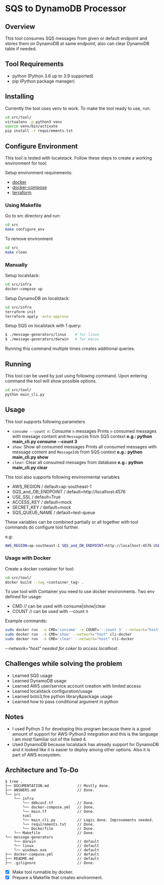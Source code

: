 # SQS to DynamoDB Processor

## Overview 

This tool consumes SQS messages from given or default endpoint and stores them on DynamoDB at same endpoint, also can clear DynamoDB table if needed. 

## Tool Requirements

- python (Python 3.6 up to 3.9 supported)
- pip (Python package manager)

## Installing

Currently the tool uses venv to work. To make the tool ready to use, run:

```bash
cd src/tool/
virtualenv -p python3 venv
source venv/bin/activate
pip install -r requirements.txt
```

## Configure Environment

This tool is tested with localstack. Follow these steps to create a working environment for tool:

Setup environment requirements:

- [docker](https://www.docker.com/get-started)
- [docker-compose](https://docs.docker.com/compose/install/)
- [terraform](https://learn.hashicorp.com/tutorials/terraform/install-cli?in=terraform/aws-get-started)

### Using Makefile
Go to src directory and run:

```bash
cd src
make configure_env
```

To remove environment
```bash
cd src
make clean
```

### Manually
Setup localstack:

```bash
cd src/infra
docker-compose up
```

Setup DynamoDB on localstack:

```bash
cd src/infra
terraform init
terraform apply -auto-approve
```

Setup SQS on localstack with 1 query:

```bash
$ ./message-generators/linux    # for linux
$ ./message-generators/darwin   # for macos
```

Running this command multiple times creates additional queries.

## Running

This tool can be used by just using following command. Upon entering command the tool will show possible options. 

```bash
cd src/tool/
python main_cli.py
```

## Usage
This tool supports following parameters 

- `consume --count n`: Consume `n` messages
    Prints `n` consumed messages with message content and `MessageId`s from SQS context
    **e.g.: python main_cli.py consume --count 3**
- `show`: Show all consumed messages
    Prints all consumed messages with message content and `MessageId`s from SQS context
    **e.g.: python main_cli.py show**
- `clear`: Clear all consumed messages from database
    **e.g.: python main_cli.py clear**

This tool also supports following environmental variables

- AWS_REGION              / default=ap-southeast-1
- SQS_and_DB_ENDPOINT     / default=http://localhost:4576
- USE_SSL                 / default=True
- ACCESS_KEY              / default=mock
- SECRET_KEY              / default=mock
- SQS_QUEUE_NAME          / default=test-queue

These variables can be combined partially or all together with tool commands do configure tool further.

e.g:

```bash
AWS_REGION=ap-southeast-1 SQS_and_DB_ENDPOINT=http://localhost:4576 USE_SSL=0 ACCESS_KEY=mock SECRET_KEY=mock SQS_QUEUE_NAME=test-queue python main_cli.py show
```
### Usage with Docker

Create a docker container for tool:

```bash
cd src/tool/
docker build --tag <container_tag> .
```
To use tool with Container you need to use docker environments. Two env defined for usage:

- CMD    // can be used with consume|show|clear
- COUNT  // can be used with --count n

Example commands:
```bash
sudo docker run  -e CMD='consume' -e COUNT='--count 3' --network="host" cli-docker
sudo docker run  -e CMD='show' --network="host" cli-docker
sudo docker run  -e CMD='clear' --network="host" cli-docker
```
*--network="host" needed for coker to access localhost.*


## Challenges while solving the problem

- Learned SQS usage
- Learned DynamoDB usage
- Learned AWS user/service account creation with limited access
- Learned localstack configuration/usage
- Learned boto3,fire python library&package usage
- Learned how to pass conditional argument in python

## Notes

- I used Python 3 for developing this program because there is a good amount of support for AWS-Python3 integration and this is the language I am most fiamiliar out of the listed 4.
- Used DynamoDB because localstack has already support for DynamoDB and it looked like it is easier to deploy among other options. Also it is part of AWS ecosystem.


## Architecture and To-Do

```
$ tree .
├── DOCUMENTATION.md             // Mostly done.
├── ANSWERS.md                   // Done.
└── src
    └── infra
        └── ddbconf.tf           // Done.
        └── docker-compose.yml   // Done.
        └── main.tf              // Done.
        tool
        └── main_cli.py          // Logic done. Improvements needed.
        └── requirements.txt     // Done.
        └── Dockerfile           // Done.
    └── Makefile                 // Done.
└── message-generators
    └── darwin                   // default
    └── linux                    // default
    └── windows.exe              // default
├── docker-compose.yml           // default
├── README.md                    // default
├── .gitignore                   // Done.
```

- [X] Make tool runnable by docker.
- [X] Prepare a Makefile that creates environment.